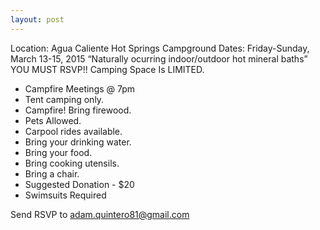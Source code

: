 ```yaml
---
layout: post
---
```

Location: Agua Caliente Hot Springs Campground
Dates: Friday-Sunday, March 13-15, 2015
“Naturally ocurring indoor/outdoor hot mineral baths”
YOU MUST RSVP!! Camping Space Is LIMITED.
<!--more-->
- Campfire Meetings @ 7pm
- Tent camping only.
- Campfire! Bring firewood.
- Pets Allowed.
- Carpool rides available.
- Bring your drinking water.
- Bring your food.
- Bring cooking utensils.
- Bring a chair.
- Suggested Donation - $20
- Swimsuits Required

Send RSVP to adam.quintero81@gmail.com
